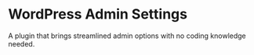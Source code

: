 WordPress Admin Settings
========================

A plugin that brings streamlined admin options with no coding knowledge needed.

